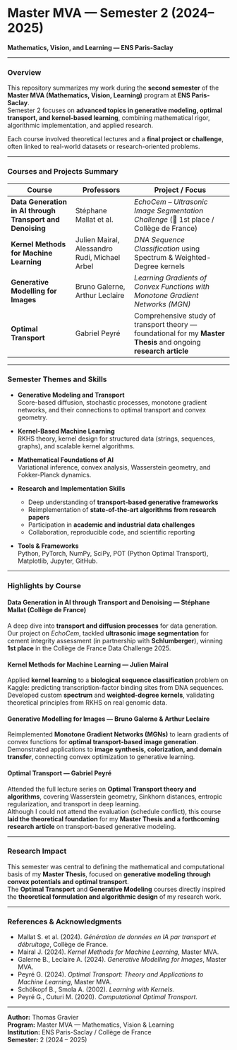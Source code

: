 # Master MVA — Semester 2 (2024–2025)  
**Mathematics, Vision, and Learning — ENS Paris-Saclay**

---

### Overview  

This repository summarizes my work during the **second semester** of the **Master MVA (Mathematics, Vision, Learning)** program at **ENS Paris-Saclay**.  
Semester 2 focuses on **advanced topics in generative modeling, optimal transport, and kernel-based learning**, combining mathematical rigor, algorithmic implementation, and applied research.

Each course involved theoretical lectures and a **final project or challenge**, often linked to real-world datasets or research-oriented problems.  

---

### Courses and Projects Summary  

| Course | Professors | Project / Focus |
|--------|-------------|-----------------|
| **Data Generation in AI through Transport and Denoising** | Stéphane Mallat et al. | *EchoCem – Ultrasonic Image Segmentation Challenge* (🥇 1st place / Collège de France) |
| **Kernel Methods for Machine Learning** | Julien Mairal, Alessandro Rudi, Michael Arbel | *DNA Sequence Classification* using Spectrum & Weighted-Degree kernels |
| **Generative Modelling for Images** | Bruno Galerne, Arthur Leclaire | *Learning Gradients of Convex Functions with Monotone Gradient Networks (MGN)* |
| **Optimal Transport** | Gabriel Peyré | Comprehensive study of transport theory — foundational for my **Master Thesis** and ongoing **research article** |

---

### Semester Themes and Skills  

- **Generative Modeling and Transport**  
  Score-based diffusion, stochastic processes, monotone gradient networks, and their connections to optimal transport and convex geometry.

- **Kernel-Based Machine Learning**  
  RKHS theory, kernel design for structured data (strings, sequences, graphs), and scalable kernel algorithms.

- **Mathematical Foundations of AI**  
  Variational inference, convex analysis, Wasserstein geometry, and Fokker-Planck dynamics.

- **Research and Implementation Skills**  
  - Deep understanding of **transport-based generative frameworks**  
  - Reimplementation of **state-of-the-art algorithms from research papers**  
  - Participation in **academic and industrial data challenges**  
  - Collaboration, reproducible code, and scientific reporting

- **Tools & Frameworks**  
  Python, PyTorch, NumPy, SciPy, POT (Python Optimal Transport), Matplotlib, Jupyter, GitHub.

---

### Highlights by Course  

#### **Data Generation in AI through Transport and Denoising** — Stéphane Mallat (Collège de France)  
A deep dive into **transport and diffusion processes** for data generation.  
Our project on *EchoCem*, tackled **ultrasonic image segmentation** for cement integrity assessment (in partnership with **Schlumberger**), winning **1st place** in the Collège de France Data Challenge 2025.

#### **Kernel Methods for Machine Learning** — Julien Mairal  
Applied **kernel learning** to a **biological sequence classification** problem on Kaggle: predicting transcription-factor binding sites from DNA sequences.  
Developed custom **spectrum** and **weighted-degree kernels**, validating theoretical principles from RKHS on real genomic data.

#### **Generative Modelling for Images** — Bruno Galerne & Arthur Leclaire  
Reimplemented **Monotone Gradient Networks (MGNs)** to learn gradients of convex functions for **optimal transport-based image generation**.  
Demonstrated applications to **image synthesis, colorization, and domain transfer**, connecting convex optimization to generative learning.

#### **Optimal Transport** — Gabriel Peyré  
Attended the full lecture series on **Optimal Transport theory and algorithms**, covering Wasserstein geometry, Sinkhorn distances, entropic regularization, and transport in deep learning.  
Although I could not attend the evaluation (schedule conflict), this course **laid the theoretical foundation** for my **Master Thesis and a forthcoming research article** on transport-based generative modeling.

---

### Research Impact  

This semester was central to defining the mathematical and computational basis of my **Master Thesis**, focused on **generative modeling through convex potentials and optimal transport**.  
The **Optimal Transport** and **Generative Modeling** courses directly inspired the **theoretical formulation and algorithmic design** of my research work.

---

### References & Acknowledgments  

- Mallat S. et al. (2024). *Génération de données en IA par transport et débruitage*, Collège de France.  
- Mairal J. (2024). *Kernel Methods for Machine Learning*, Master MVA.  
- Galerne B., Leclaire A. (2024). *Generative Modelling for Images*, Master MVA.  
- Peyré G. (2024). *Optimal Transport: Theory and Applications to Machine Learning*, Master MVA.  
- Schölkopf B., Smola A. (2002). *Learning with Kernels.*  
- Peyré G., Cuturi M. (2020). *Computational Optimal Transport.*  

---

**Author:** Thomas Gravier  
**Program:** Master MVA — Mathematics, Vision & Learning  
**Institution:** ENS Paris-Saclay / Collège de France  
**Semester:** 2 (2024 – 2025)  

